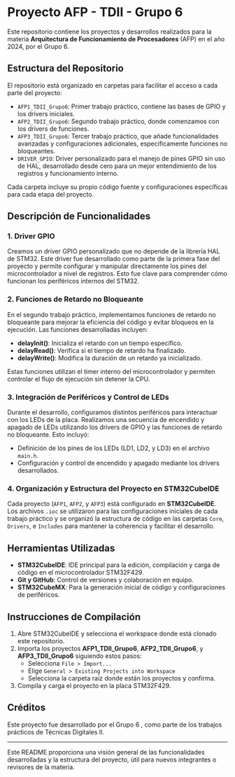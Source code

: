 # Proyecto AFP - TDII - Grupo 6

Este repositorio contiene los proyectos y desarrollos realizados para la materia **Arquitectura de Funcionamiento de Procesadores** (AFP) en el año 2024, por el Grupo 6.

## Estructura del Repositorio

El repositorio está organizado en carpetas para facilitar el acceso a cada parte del proyecto:

- `AFP1_TDII_Grupo6`: Primer trabajo práctico, contiene las bases de GPIO y los drivers iniciales.
- `AFP2_TDII_Grupo6`: Segundo trabajo práctico, donde comenzamos con los drivers de funciones.
- `AFP3_TDII_Grupo6`: Tercer trabajo práctico, que añade funcionalidades avanzadas y configuraciones adicionales, especificamente funciones no bloqueantes.
- `DRIVER_GPIO`: Driver personalizado para el manejo de pines GPIO sin uso de HAL, desarrollado desde cero para un mejor entendimiento de los registros y funcionamiento interno.

Cada carpeta incluye su propio código fuente y configuraciones específicas para cada etapa del proyecto.

## Descripción de Funcionalidades

### 1. Driver GPIO
Creamos un driver GPIO personalizado que no depende de la librería HAL de STM32. Este driver fue desarrollado como parte de la primera fase del proyecto y permite configurar y manipular directamente los pines del microcontrolador a nivel de registros. Esto fue clave para comprender cómo funcionan los periféricos internos del STM32.

### 2. Funciones de Retardo no Bloqueante
En el segundo trabajo práctico, implementamos funciones de retardo no bloqueante para mejorar la eficiencia del código y evitar bloqueos en la ejecución. Las funciones desarrolladas incluyen:

- **delayInit()**: Inicializa el retardo con un tiempo específico.
- **delayRead()**: Verifica si el tiempo de retardo ha finalizado.
- **delayWrite()**: Modifica la duración de un retardo ya inicializado.

Estas funciones utilizan el timer interno del microcontrolador y permiten controlar el flujo de ejecución sin detener la CPU.

### 3. Integración de Periféricos y Control de LEDs
Durante el desarrollo, configuramos distintos periféricos para interactuar con los LEDs de la placa. Realizamos una secuencia de encendido y apagado de LEDs utilizando los drivers de GPIO y las funciones de retardo no bloqueante. Esto incluyó:

- Definición de los pines de los LEDs (LD1, LD2, y LD3) en el archivo `main.h`.
- Configuración y control de encendido y apagado mediante los drivers desarrollados.

### 4. Organización y Estructura del Proyecto en STM32CubeIDE
Cada proyecto (`AFP1`, `AFP2`, y `AFP3`) está configurado en **STM32CubeIDE**. Los archivos `.ioc` se utilizaron para las configuraciones iniciales de cada trabajo práctico y se organizó la estructura de código en las carpetas `Core`, `Drivers`, e `Includes` para mantener la coherencia y facilitar el desarrollo.

## Herramientas Utilizadas

- **STM32CubeIDE**: IDE principal para la edición, compilación y carga de código en el microcontrolador STM32F429.
- **Git y GitHub**: Control de versiones y colaboración en equipo.
- **STM32CubeMX**: Para la generación inicial de código y configuraciones de periféricos.

## Instrucciones de Compilación

1. Abre STM32CubeIDE y selecciona el workspace donde está clonado este repositorio.
2. Importa los proyectos **AFP1_TDII_Grupo6**, **AFP2_TDII_Grupo6**, y **AFP3_TDII_Grupo6** siguiendo estos pasos:
   - Selecciona `File > Import...`
   - Elige `General > Existing Projects into Workspace`
   - Selecciona la carpeta raíz donde están los proyectos y confirma.
3. Compila y carga el proyecto en la placa STM32F429.

## Créditos

Este proyecto fue desarrollado por el Grupo 6 , como parte de los trabajos prácticos de Técnicas Digitales II.

---

Este README proporciona una visión general de las funcionalidades desarrolladas y la estructura del proyecto, útil para nuevos integrantes o revisores de la materia.

